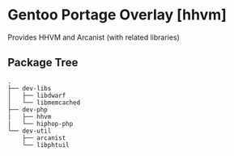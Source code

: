 Gentoo Portage Overlay [hhvm]
=========================================

Provides HHVM and Arcanist (with related libraries)

Package Tree
------------

    .
    ├── dev-libs
    │   ├── libdwarf
    │   └── libmemcached
    ├── dev-php
    |   ├── hhvm
    |   └── hiphop-php
    └── dev-util
        ├── arcanist
        └── libphtuil
